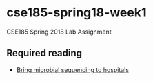 # cse185-spring18-week1
CSE185 Spring 2018 Lab Assignment

## Required reading
* [Bring microbial sequencing to hospitals](https://www.nature.com/news/health-care-bring-microbial-sequencing-to-hospitals-1.15282)
